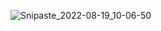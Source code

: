 ![Snipaste_2022-08-19_10-06-50](https://user-images.githubusercontent.com/58284040/185526972-c73afc0a-682a-4cc2-afdf-bd8ee16fc762.jpg)
